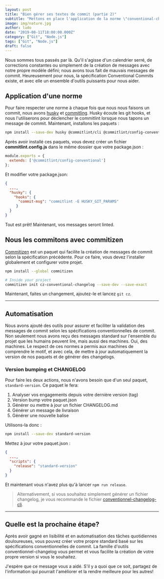 ```yaml
---
layout: post
title: "Bien gérer ses textes de commit (partie 2)"
subtitle: "Mettons en place l'application de la norme \"conventional-changelog\" pour un nouveau projet"
image: img/nature.jpg
author: ludo
date: "2019-08-11T18:00:00.000Z"
category: ["Git", "Node.js"]
tags: ["Git", "Node.js"]
draft: false
---
```


Nous sommes tous passés par là. Qu'il s'agisse d'un calendrier serré, de corrections constantes ou simplement de la création de messages avec notre propre modèle défini; nous avons tous fait de mauvais messages de commit. Heureusement pour nous, la spécification Conventional Commits existe, et avec elle un ensemble d'outils puissants pour nous aider.

## Application d'une norme

Pour faire respecter une norme à chaque fois que nous nous faisons un commit, nous avons [husky](https://github.com/typicode/husky) et [commitling](https://github.com/conventional-changelog/commitlint). Husky écoute les git hooks, et nous l'utiliserons pour déclencher le commitlint lorsque nous tapons un message de commit. Maintenant, installons les paquets :

```bash
npm install --save-dev husky @commitlint/cli @commitlint/config-conventional
```

Après avoir installé ces paquets, vous devez créer un fichier **commitlint.config.js** dans le même dossier que votre package.json :

```js
module.exports = {
  extends: ['@commitlint/config-conventional']
};
```

Et modifier votre package.json:

```json
{
  ...,
  "husky": {
    "hooks": {
      "commit-msg": "commitlint -E HUSKY_GIT_PARAMS"
     }
  }
}
```

Tout est prêt! Maintenant, vos messages seront linted.

## Nous les commitons avec commitizen

[Commitizen](https://github.com/commitizen/cz-cli) est un paquet qui facilite la création de messages de commit selon la spécification précédente. Pour ce faire, vous devez l'installer globalement et configurer votre projet.

```bash
npm install --global commitizen

# Inside your project
commitizen init cz-conventional-changelog --save-dev --save-exact
```

Maintenant, faites un changement, ajoutez-le et lancez `git cz`.

---

## Automatisation

Nous avons ajouté des outils pour assurer et faciliter la validation des messages de commit selon les spécifications conventionnelles de commit. Non seulement nous avons reçu des messages standard sur l'ensemble du projet que les humains peuvent lire, mais aussi des machines. Oui, des machines. Le respect de ces normes a permis aux machines de comprendre le motif, et avec cela, de mettre à jour automatiquement la version de nos paquets et de générer des changelogs.

### Version bumping et CHANGELOG

Pour faire les deux actions, nous n'avons besoin que d'un seul paquet, `standard-version`. Ce paquet le fera:

1. Analyser vos engagements depuis votre dernière version (tag)
2. Version bump votre paquet.json
3. Générer ou mettre à jour un fichier CHANGELOG.md
4. Générer un message de livraison
5. Générer une nouvelle balise

Utilisons-la donc :

```bash
npm install --save-dev standard-version
```

Mettez à jour votre paquet.json :

```json
{
  ...,
  "scripts": {
    "release": "standard-version"
  }
}
```

Et maintenant vous n'avez plus qu'à lancer `npm run release`.

> Alternativement, si vous souhaitez simplement générer un fichier changelog, je vous recommande le fichier [conventionnel-changelog-cli](https://github.com/conventional-changelog/conventional-changelog/tree/master/packages/conventional-changelog-cli).

---

## Quelle est la prochaine étape?

Après avoir gagné en lisibilité et en automatisation des tâches quotidiennes douloureuses, vous pouvez créer votre propre standard basé sur les spécifications conventionnelles de commit. La famille d'outils conventionnel-changelog vous permet et vous facilite la création de votre propre version si vous le souhaitez.

J'espère que ce message vous a aidé. S'il y a quoi que ce soit, partagez de l'information qui pourrait l'améliorer et la rendre meilleure pour les autres!
